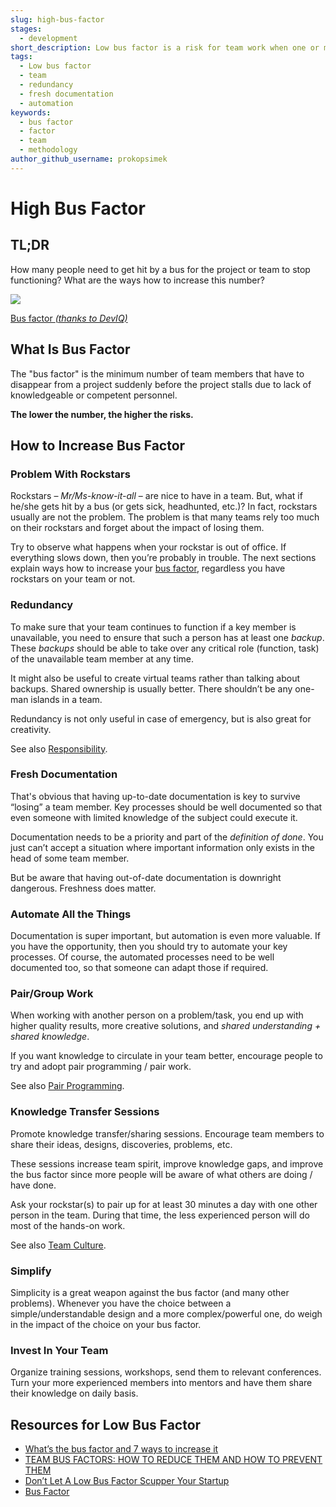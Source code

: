 ```yaml
---
slug: high-bus-factor
stages:
  - development
short_description: Low bus factor is a risk for team work when one or more important team members get stuck (from various reasons) and cannot work.
tags:
  - Low bus factor
  - team
  - redundancy
  - fresh documentation
  - automation
keywords:
  - bus factor
  - factor
  - team
  - methodology
author_github_username: prokopsimek
---
```


# High Bus Factor

## TL;DR

How many people need to get hit by a bus for the project or team to stop functioning? What are the ways how to increase this number?

![](/files/bus1.png)

[Bus factor *(thanks to DevIQ)*](https://deviq.com/bus-factor/)

## What Is Bus Factor

The "bus factor" is the minimum number of team members that have to disappear from a project suddenly before the project stalls due to lack of knowledgeable or competent personnel.

**The lower the number, the higher the risks.**

## How to Increase Bus Factor

### Problem With Rockstars

Rockstars  – *Mr/Ms-know-it-all* – are nice to have in a team. But, what if he/she gets hit by a bus (or gets sick, headhunted, etc.)? In fact, rockstars usually are not the problem. The problem is that many teams rely too much on their rockstars and forget about the impact of losing them.

Try to observe what happens when your rockstar is out of office. If everything slows down, then you’re probably in trouble. The next sections explain ways how to increase your [bus factor](/practices/bus-factor), regardless you have rockstars on your team or not.

### Redundancy

To make sure that your team continues to function if a key member is unavailable, you need to ensure that such a person has at least one *backup*. These *backups* should be able to take over any critical role (function, task) of the unavailable team member at any time.

It might also be useful to create virtual teams rather than talking about backups. Shared ownership is usually better. There shouldn’t be any one-man islands in a team.

Redundancy is not only useful in case of emergency, but is also great for creativity.

See also [Responsibility](/practices/responsibility).

### Fresh Documentation

That's obvious that having up-to-date documentation is key to survive “losing” a team member. Key processes should be well documented so that even someone with limited knowledge of the subject could execute it.

Documentation needs to be a priority and part of the _definition of done_. You just can’t accept a situation where important information only exists in the head of some team member.

But be aware that having out-of-date documentation is downright dangerous. Freshness does matter.

### Automate All the Things

Documentation is super important, but automation is even more valuable. If you have the opportunity, then you should try to automate your key processes. Of course, the automated processes need to be well documented too, so that someone can adapt those if required.

### Pair/Group Work

When working with another person on a problem/task, you end up with higher quality results, more creative solutions, and _shared understanding + shared knowledge_.

If you want knowledge to circulate in your team better, encourage people to try and adopt pair programming / pair work.

See also [Pair Programming](/practices/pair-programming).

### Knowledge Transfer Sessions

Promote knowledge transfer/sharing sessions. Encourage team members to share their ideas, designs, discoveries, problems, etc.

These sessions increase team spirit, improve knowledge gaps, and improve the bus factor since more people will be aware of what others are doing / have done.

Ask your rockstar(s) to pair up for at least 30 minutes a day with one other person in the team. During that time, the less experienced person will do most of the hands-on work.

See also [Team Culture](/practices/team-culture).

### Simplify

Simplicity is a great weapon against the bus factor (and many other problems). Whenever you have the choice between a simple/understandable design and a more complex/powerful one, do weigh in the impact of the choice on your bus factor.

### Invest In Your Team

Organize training sessions, workshops, send them to relevant conferences. Turn your more experienced members into mentors and have them share their knowledge on daily basis.

## Resources for Low Bus Factor

- [What’s the bus factor and 7 ways to increase it](https://medium.com/management-matters/whats-the-bus-factor-of-your-team-and-how-to-increase-it-8bdfb63361fc)
- [TEAM BUS FACTORS: HOW TO REDUCE THEM AND HOW TO PREVENT THEM](https://www.5whys.com/articles/team-bus-factors-how-to-reduce-them-and-how-to-prevent-them.html)
- [Don’t Let A Low Bus Factor Scupper Your Startup](https://blog.servermania.com/dont-let-a-low-bus-factor-scupper-your-startup/)
- [Bus Factor](https://deviq.com/bus-factor/)
